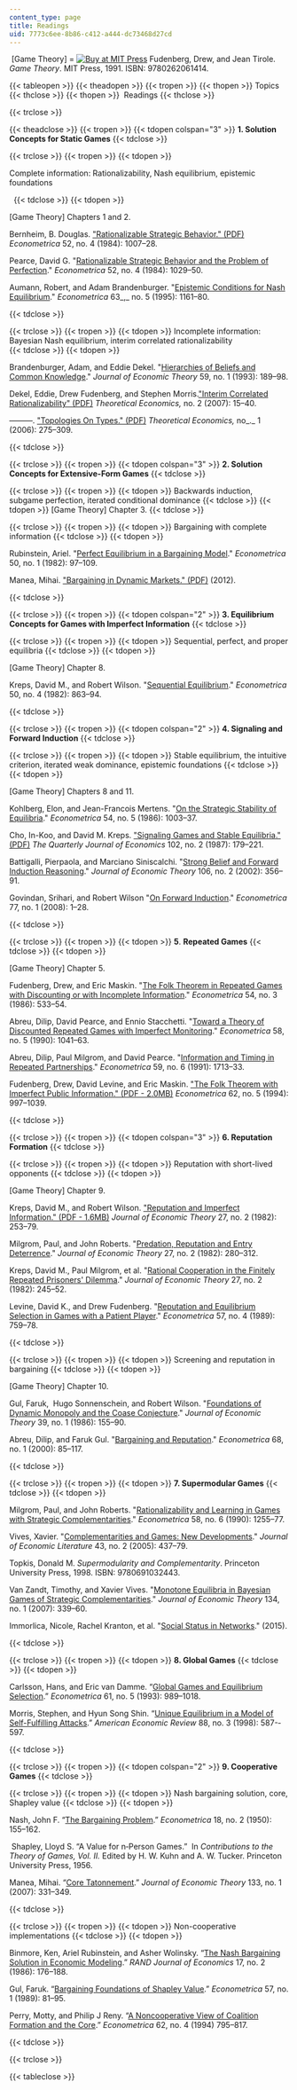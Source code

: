 ```yaml
---
content_type: page
title: Readings
uid: 7773c6ee-8b86-c412-a444-dc73468d27cd
---
```


 \[Game Theory\] = [![Buy at MIT Press](/images/mp_logo.gif)](https://mitpress.mit.edu/9780262061414) Fudenberg, Drew, and Jean Tirole. _Game Theory_. MIT Press, 1991. ISBN: 9780262061414.

{{< tableopen >}}
{{< theadopen >}}
{{< tropen >}}
{{< thopen >}}
Topics
{{< thclose >}}
{{< thopen >}}
 Readings
{{< thclose >}}

{{< trclose >}}

{{< theadclose >}}
{{< tropen >}}
{{< tdopen colspan="3" >}}
**1\. Solution Concepts for Static Games**
{{< tdclose >}}

{{< trclose >}}
{{< tropen >}}
{{< tdopen >}}


Complete information: Rationalizability, Nash equilibrium, epistemic foundations

  
 
{{< tdclose >}}
{{< tdopen >}}


\[Game Theory\] Chapters 1 and 2.

Bernheim, B. Douglas. ["Rationalizable Strategic Behavior." (PDF)](https://www.parisschoolofeconomics.eu/docs/guesnerie-roger/bernheim84.pdf) _Econometrica_ 52, no. 4 (1984): 1007–28.

Pearce, David G. "[Rationalizable Strategic Behavior and the Problem of Perfection](http://www.jstor.org/stable/1911197)." _Econometrica_ 52, no. 4 (1984): 1029–50.

Aumann, Robert, and Adam Brandenburger. "[Epistemic Conditions for Nash Equilibrium](http://www.jstor.org/stable/2171725)." _Econometrica_ 63_,_ no. 5 (1995): 1161–80.


{{< tdclose >}}

{{< trclose >}}
{{< tropen >}}
{{< tdopen >}}
﻿Incomplete information: Bayesian Nash equilibrium, interim correlated rationalizability  
{{< tdclose >}}
{{< tdopen >}}


Brandenburger, Adam, and Eddie Dekel. "[Hierarchies of Beliefs and Common Knowledge](http://dx.doi.org/10.1006/jeth.1993.1012)." _Journal of Economic Theory_ 59, no. 1 (1993): 189–98.

Dekel, Eddie, Drew Fudenberg, and Stephen Morris.["Interim Correlated Rationalizability" (PDF)](https://econtheory.org/ojs/index.php/te/article/viewFile/20070015/1059/47) _Theoretical Economics,_ no. 2 (2007): 15–40.

———. ["Topologies On Types." (PDF)](https://econtheory.org/ojs/index.php/te/article/viewArticle/20060275) _Theoretical Economics,_ no_._ 1 (2006): 275–309.


{{< tdclose >}}

{{< trclose >}}
{{< tropen >}}
{{< tdopen colspan="3" >}}
**2\. Solution Concepts for Extensive-Form Games**
{{< tdclose >}}

{{< trclose >}}
{{< tropen >}}
{{< tdopen >}}
Backwards induction, subgame perfection, iterated conditional dominance
{{< tdclose >}}
{{< tdopen >}}
\[Game Theory\] Chapter 3.
{{< tdclose >}}

{{< trclose >}}
{{< tropen >}}
{{< tdopen >}}
Bargaining with complete information
{{< tdclose >}}
{{< tdopen >}}


Rubinstein, Ariel. "[Perfect Equilibrium in a Bargaining Model](http://www.jstor.org/stable/1912531)." _Econometrica_ 50, no. 1 (1982): 97–109.

Manea, Mihai. ["Bargaining in Dynamic Markets." (PDF)](http://economics.mit.edu/files/12432) (2012).


{{< tdclose >}}

{{< trclose >}}
{{< tropen >}}
{{< tdopen colspan="2" >}}
**3\. Equilibrium Concepts for Games with Imperfect Information** 
{{< tdclose >}}

{{< trclose >}}
{{< tropen >}}
{{< tdopen >}}
Sequential, perfect, and proper equilibria
{{< tdclose >}}
{{< tdopen >}}


\[Game Theory\] Chapter 8. 

Kreps, David M., and Robert Wilson. "[Sequential Equilibrium](http://www.jstor.org/stable/1912767)." _Econometrica_ 50, no. 4 (1982): 863–94. 


{{< tdclose >}}

{{< trclose >}}
{{< tropen >}}
{{< tdopen colspan="2" >}}
**4\. Signaling and Forward Induction**
{{< tdclose >}}

{{< trclose >}}
{{< tropen >}}
{{< tdopen >}}
Stable equilibrium, the intuitive criterion, iterated weak dominance, epistemic foundations
{{< tdclose >}}
{{< tdopen >}}


\[Game Theory\] Chapters 8 and 11.

Kohlberg, Elon, and Jean-Francois Mertens. "[On the Strategic Stability of Equilibria](http://www.jstor.org/stable/1912320)." _Econometrica_ 54, no. 5 (1986): 1003–37.

Cho, In-Koo, and David M. Kreps. ["Signaling Games and Stable Equilibria." (PDF)](https://www2.bc.edu/thomas-chemmanur/phdfincorp/MF891%20papers/Cho%20Kreps%201987.pdf) _The Quarterly Journal of Economics_ 102, no. 2 (1987): 179–221.

Battigalli, Pierpaola, and Marciano Siniscalchi. "[Strong Belief and Forward Induction Reasoning](http://dx.doi.org/10.1006/jeth.2001.2942)." _Journal of Economic Theory_ 106, no. 2 (2002): 356–91.

Govindan, Srihari, and Robert Wilson "[On Forward Induction](http://dx.doi.org/10.3982/ECTA6956)." _Econometrica_ 77, no. 1 (2008): 1–28.


{{< tdclose >}}

{{< trclose >}}
{{< tropen >}}
{{< tdopen >}}
**5**. **Repeated Games**
{{< tdclose >}}
{{< tdopen >}}


\[Game Theory\] Chapter 5.

Fudenberg, Drew, and Eric Maskin. "[The Folk Theorem in Repeated Games with Discounting or with Incomplete Information](http://www.jstor.org/stable/1911307)." _Econometrica_ 54, no. 3 (1986): 533–54.

Abreu, Dilip, David Pearce, and Ennio Stacchetti. "[Toward a Theory of Discounted Repeated Games with Imperfect Monitoring](http://www.jstor.org/stable/2938299)." _Econometrica_ 58, no. 5 (1990): 1041–63.

Abreu, Dilip, Paul Milgrom, and David Pearce. "[Information and Timing in Repeated Partnerships](http://www.jstor.org/stable/2938286)." _Econometrica_ 59, no. 6 (1991): 1713–33.

Fudenberg, Drew, David Levine, and Eric Maskin. ["The Folk Theorem with Imperfect Public Information." (PDF - 2.0MB)](https://scholar.harvard.edu/maskin/publications/folk-theorem-imperfect-public-information) _Econometrica_ 62, no. 5 (1994): 997–1039.


{{< tdclose >}}

{{< trclose >}}
{{< tropen >}}
{{< tdopen colspan="3" >}}
**6\. Reputation Formation**
{{< tdclose >}}

{{< trclose >}}
{{< tropen >}}
{{< tdopen >}}
Reputation with short-lived opponents
{{< tdclose >}}
{{< tdopen >}}


\[Game Theory\] Chapter 9.

Kreps, David M., and Robert Wilson. ["Reputation and Imperfect Information." (PDF - 1.6MB)](http://slantchev.ucsd.edu/courses/pdf/kreps-jet1982v27n2.pdf) _Journal of Economic Theory_ 27, no. 2 (1982): 253–79.

Milgrom, Paul, and John Roberts. "[Predation, Reputation and Entry Deterrence](http://dx.doi.org/10.1016/0022-0531(82)90031-X)." _Journal of Economic Theory_ 27, no. 2 (1982): 280–312.

Kreps, David M., Paul Milgrom, et al. "[Rational Cooperation in the Finitely Repeated Prisoners' Dilemma](http://dx.doi.org/10.1016/0022-0531(82)90029-1)." _Journal of Economic Theory_ 27, no. 2 (1982): 245–52.

Levine, David K., and Drew Fudenberg. "[Reputation and Equilibrium Selection in Games with a Patient Player](http://www.econometricsociety.org/publications/econometrica/1989/07/01/reputation-and-equilibrium-selection-games-patient-player)." _Econometrica_ 57, no. 4 (1989): 759–78.


{{< tdclose >}}

{{< trclose >}}
{{< tropen >}}
{{< tdopen >}}
Screening and reputation in bargaining
{{< tdclose >}}
{{< tdopen >}}


\[Game Theory\] Chapter 10.

Gul, Faruk,  Hugo Sonnenschein, and Robert Wilson. "[Foundations of Dynamic Monopoly and the Coase Conjecture](http://dx.doi.org/10.1016/0022-0531(86)90024-4)." _Journal of Economic Theory_ 39, no. 1 (1986): 155–90.

Abreu, Dilip, and Faruk Gul. "[Bargaining and Reputation](http://dx.doi.org/10.1111/1468-0262.00094)." _Econometrica_ 68, no. 1 (2000): 85–117.


{{< tdclose >}}

{{< trclose >}}
{{< tropen >}}
{{< tdopen >}}
**7\. Supermodular Games**
{{< tdclose >}}
{{< tdopen >}}


Milgrom, Paul, and John Roberts. "[Rationalizability and Learning in Games with Strategic Complementarities](http://www.jstor.org/stable/2938316)." _Econometrica_ 58, no. 6 (1990): 1255–77.

Vives, Xavier. "[Complementarities and Games: New Developments](http://dx.doi.org/10.1257/0022051054661558)." _Journal of Economic Literature_ 43, no. 2 (2005): 437–79.

Topkis, Donald M. _Supermodularity and Complementarity_. Princeton University Press, 1998. ISBN: 9780691032443.

Van Zandt, Timothy, and Xavier Vives. "[Monotone Equilibria in Bayesian Games of Strategic Complementarities](http://dx.doi.org/10.1016/j.jet.2006.02.009)." _Journal of Economic Theory_ 134, no. 1 (2007): 339–60.

Immorlica, Nicole, Rachel Kranton, et al. "[Social Status in Networks](https://www.aeaweb.org/articles?id=10.1257/mic.20160082)." (2015).


{{< tdclose >}}

{{< trclose >}}
{{< tropen >}}
{{< tdopen >}}
**8\. Global Games**
{{< tdclose >}}
{{< tdopen >}}


Carlsson, Hans, and Eric van Damme. “[Global Games and Equilibrium Selection](https://www.jstor.org/stable/2951491?seq=1#page_scan_tab_contents).” _Econometrica_ 61, no. 5 (1993): 989–1018.

Morris, Stephen, and Hyun Song Shin. “[Unique Equilibrium in a Model of Self-­Fulfilling Attacks](http://www.jstor.org/stable/116850?seq=1#page_scan_tab_contents).” _American Economic Review_ 88, no. 3 (1998): 587-­597.


{{< tdclose >}}

{{< trclose >}}
{{< tropen >}}
{{< tdopen colspan="2" >}}
**9\. Cooperative Games**
{{< tdclose >}}

{{< trclose >}}
{{< tropen >}}
{{< tdopen >}}
Nash bargaining solution, core, Shapley value
{{< tdclose >}}
{{< tdopen >}}


Nash, John F. “[The Bargaining Problem](https://www.jstor.org/stable/1907266?seq=1#page_scan_tab_contents).” _Econometrica_ 18, no. 2 (1950): 155–162.

 Shapley, Lloyd S. “A Value for n­‐Person Games.”  In _Contributions to the Theory of Games, Vol. II._ Edited by H. W. Kuhn and A. W. Tucker. Princeton University Press, 1956. 

Manea, Mihai. “[Core Tatonnement](http://www.sciencedirect.com/science/article/pii/S0022053105002759).” _Journal of Economic Theory_ 133, no. 1 (2007): 331–349.


{{< tdclose >}}

{{< trclose >}}
{{< tropen >}}
{{< tdopen >}}
Non-cooperative implementations
{{< tdclose >}}
{{< tdopen >}}


Binmore, Ken, Ariel Rubinstein, and Asher Wolinsky. “[The Nash Bargaining Solution in Economic Modeling](https://www.jstor.org/stable/2555382?seq=1#page_scan_tab_contents).” _RAND Journal of Economics_ 17, no. 2 (1986): 176–188.

Gul, Faruk. “[Bargaining Foundations of Shapley Value](http://www.jstor.org/stable/1912573?seq=1#page_scan_tab_contents).” _Econometrica_ 57, no. 1 (1989): 81–95.

Perry, Motty, and Philip J Reny. “[A Noncooperative View of Coalition Formation and the Core](https://www.jstor.org/stable/2951733?seq=1#fndtn-page_scan_tab_contents).” _Econometrica_ 62, no. 4 (1994) 795–817.


{{< tdclose >}}

{{< trclose >}}

{{< tableclose >}}